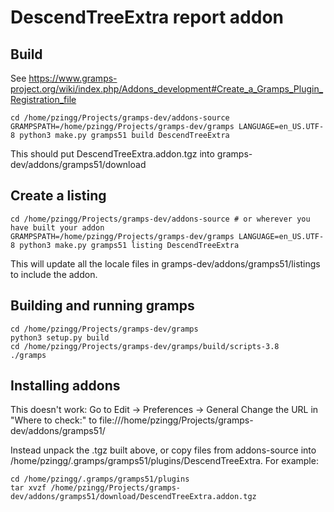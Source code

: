 # DescendTreeExtra report addon


## Build

See https://www.gramps-project.org/wiki/index.php/Addons_development#Create_a_Gramps_Plugin_Registration_file

```
cd /home/pzingg/Projects/gramps-dev/addons-source
GRAMPSPATH=/home/pzingg/Projects/gramps-dev/gramps LANGUAGE=en_US.UTF-8 python3 make.py gramps51 build DescendTreeExtra
```

This should put DescendTreeExtra.addon.tgz into gramps-dev/addons/gramps51/download

## Create a listing

```
cd /home/pzingg/Projects/gramps-dev/addons-source # or wherever you have built your addon
GRAMPSPATH=/home/pzingg/Projects/gramps-dev/gramps LANGUAGE=en_US.UTF-8 python3 make.py gramps51 listing DescendTreeExtra
```

This will update all the locale files in gramps-dev/addons/gramps51/listings to include
the addon.

## Building and running gramps

```
cd /home/pzingg/Projects/gramps-dev/gramps
python3 setup.py build
cd /home/pzingg/Projects/gramps-dev/gramps/build/scripts-3.8
./gramps
```

## Installing addons

This doesn't work:
Go to Edit -> Preferences -> General
Change the URL in "Where to check:" to file:///home/pzingg/Projects/gramps-dev/addons/gramps51/

Instead unpack the .tgz built above, or copy files from addons-source into
/home/pzingg/.gramps/gramps51/plugins/DescendTreeExtra. For example:

```
cd /home/pzingg/.gramps/gramps51/plugins
tar xvzf /home/pzingg/Projects/gramps-dev/addons/gramps51/download/DescendTreeExtra.addon.tgz
```
